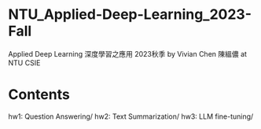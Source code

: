 # NTU_Applied-Deep-Learning_2023-Fall
Applied Deep Learning 深度學習之應用 2023秋季 by Vivian Chen 陳縕儂 at NTU CSIE

# Contents
hw1: Question Answering/
hw2: Text Summarization/
hw3: LLM fine-tuning/
